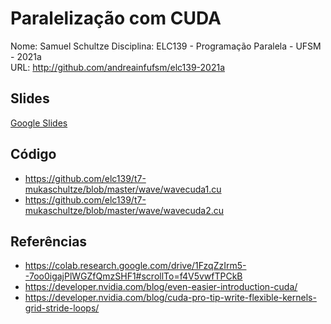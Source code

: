 # Paralelização com CUDA

Nome: Samuel Schultze
Disciplina: ELC139 - Programação Paralela - UFSM - 2021a  
URL: <http://github.com/andreainfufsm/elc139-2021a>

## Slides

[Google Slides](https://docs.google.com/presentation/d/1i509la5IFkqQftQ7cdXvihnj19zMbUMqDOjK01623Pc/edit?usp=sharing)

## Código

- <https://github.com/elc139/t7-mukaschultze/blob/master/wave/wavecuda1.cu>
- <https://github.com/elc139/t7-mukaschultze/blob/master/wave/wavecuda2.cu>

## Referências

- <https://colab.research.google.com/drive/1FzqZzIrm5--7oo0igajPlWGZfQmzSHF1#scrollTo=f4V5vwfTPCkB>
- <https://developer.nvidia.com/blog/even-easier-introduction-cuda/>
- <https://developer.nvidia.com/blog/cuda-pro-tip-write-flexible-kernels-grid-stride-loops/>
